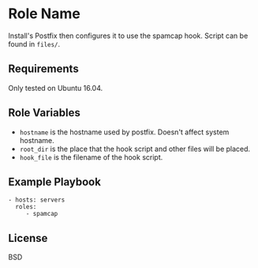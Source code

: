 Role Name
=========

Install's Postfix then configures it to use the spamcap hook. Script can be found in `files/`.

Requirements
------------

Only tested on Ubuntu 16.04.

Role Variables
--------------

* `hostname` is the hostname used by postfix. Doesn't affect system hostname.
* `root_dir` is the place that the hook script and other files will be placed.
* `hook_file` is the filename of the hook script.

Example Playbook
----------------

    - hosts: servers
      roles:
         - spamcap

License
-------

BSD